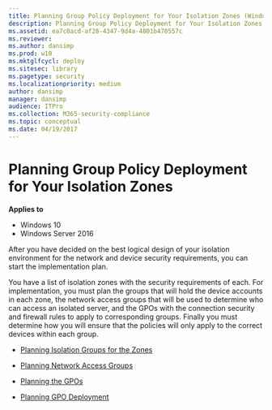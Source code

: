```yaml
---
title: Planning Group Policy Deployment for Your Isolation Zones (Windows 10)
description: Planning Group Policy Deployment for Your Isolation Zones
ms.assetid: ea7c0acd-af28-4347-9d4a-4801b470557c
ms.reviewer:
ms.author: dansimp
ms.prod: w10
ms.mktglfcycl: deploy
ms.sitesec: library
ms.pagetype: security
ms.localizationpriority: medium
author: dansimp
manager: dansimp
audience: ITPro
ms.collection: M365-security-compliance
ms.topic: conceptual
ms.date: 04/19/2017
---
```


# Planning Group Policy Deployment for Your Isolation Zones

**Applies to**
-   Windows 10
-   Windows Server 2016

After you have decided on the best logical design of your isolation environment for the network and device security requirements, you can start the implementation plan.

You have a list of isolation zones with the security requirements of each. For implementation, you must plan the groups that will hold the device accounts in each zone, the network access groups that will be used to determine who can access an isolated server, and the GPOs with the connection security and firewall rules to apply to corresponding groups. Finally you must determine how you will ensure that the policies will only apply to the correct devices within each group.

-   [Planning Isolation Groups for the Zones](planning-isolation-groups-for-the-zones.md)

-   [Planning Network Access Groups](planning-network-access-groups.md)

-   [Planning the GPOs](planning-the-gpos.md)

-   [Planning GPO Deployment](planning-gpo-deployment.md)
